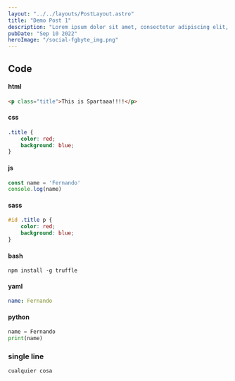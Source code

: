 ```yaml
---
layout: "../../layouts/PostLayout.astro"
title: "Demo Post 1"
description: "Lorem ipsum dolor sit amet, consectetur adipiscing elit, sed do eiusmod tempor incididunt ut labore et dolore magna aliqua."
pubDate: "Sep 10 2022"
heroImage: "/social-fgbyte_img.png"
---
```



## Code
#### html
```html
<p class="title">This is Spartaaa!!!!</p>
```

#### css
```css
.title {
    color: red;
    background: blue;
}
```
#### js
```js
const name = 'Fernando'
console.log(name)
```
#### sass
```scss
#id .title p {
    color: red;
    background: blue;
}
```

#### bash
```shell
npm install -g truffle
```


#### yaml
```yaml
name: Fernando
```

#### python
```python
name = Fernando
print(name)
```

### single line
`cualquier cosa`